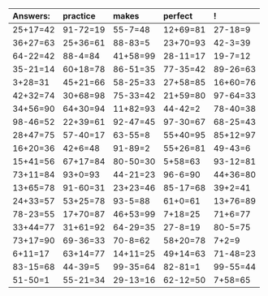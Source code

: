 | Answers: | practice | makes | perfect | ! |
| :--- | :--- | :--- | :--- | :--- |
| 25+17=42 | 91-72=19 | 55-7=48 | 12+69=81 | 27-18=9 | 
| 36+27=63 | 25+36=61 | 88-83=5 | 23+70=93 | 42-3=39 | 
| 64-22=42 | 88-4=84 | 41+58=99 | 28-11=17 | 19-7=12 | 
| 35-21=14 | 60+18=78 | 86-51=35 | 77-35=42 | 89-26=63 | 
| 3+28=31 | 45+21=66 | 58-25=33 | 27+58=85 | 16+60=76 | 
| 42+32=74 | 30+68=98 | 75-33=42 | 21+59=80 | 97-64=33 | 
| 34+56=90 | 64+30=94 | 11+82=93 | 44-42=2 | 78-40=38 | 
| 98-46=52 | 22+39=61 | 92-47=45 | 97-30=67 | 68-25=43 | 
| 28+47=75 | 57-40=17 | 63-55=8 | 55+40=95 | 85+12=97 | 
| 16+20=36 | 42+6=48 | 91-89=2 | 55+26=81 | 49-43=6 | 
| 15+41=56 | 67+17=84 | 80-50=30 | 5+58=63 | 93-12=81 | 
| 73+11=84 | 93+0=93 | 44-21=23 | 96-6=90 | 44+36=80 | 
| 13+65=78 | 91-60=31 | 23+23=46 | 85-17=68 | 39+2=41 | 
| 24+33=57 | 53+25=78 | 93-5=88 | 61+0=61 | 13+76=89 | 
| 78-23=55 | 17+70=87 | 46+53=99 | 7+18=25 | 71+6=77 | 
| 33+44=77 | 31+61=92 | 64-29=35 | 27-8=19 | 80-5=75 | 
| 73+17=90 | 69-36=33 | 70-8=62 | 58+20=78 | 7+2=9 | 
| 6+11=17 | 63+14=77 | 14+11=25 | 49+14=63 | 71-48=23 | 
| 83-15=68 | 44-39=5 | 99-35=64 | 82-81=1 | 99-55=44 | 
| 51-50=1 | 55-21=34 | 29-13=16 | 62-12=50 | 7+58=65 | 
